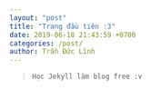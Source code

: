 ```yaml
---
layout: "post"
title: "Trang đầu tiên :3"
date: 2019-06-18 21:43:59 +0700
categories: /post/
author: Trần Đức Lĩnh
---
```


> `Học Jekyll làm blog free :v`